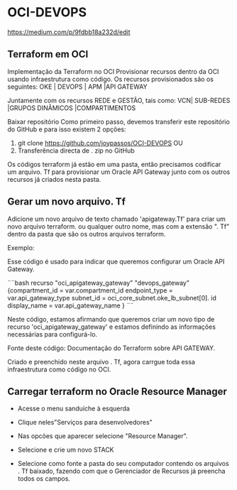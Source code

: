 ﻿# OCI-DEVOPS

 https://medium.com/p/9fdbb18a232d/edit
 
## Terraform em OCI

Implementação da Terraform no OCI
Provisionar recursos dentro da OCI usando infraestrutura como código.
Os recursos provisionados são os seguintes:
OKE | DEVOPS | APM |API GATEWAY

Juntamente com os recursos REDE e GESTÃO, tais como:
VCN| SUB-REDES |GRUPOS DINÂMICOS |COMPARTIMENTOS

Baixar repositório
Como primeiro passo, devemos transferir este repositório do GitHub e para isso existem 2 opções:
1. git clone https://github.com/joypassos/OCI-DEVOPS
OU
2. Transferência directa de . zip no GitHub

Os códigos terraform já estão em uma pasta, então precisamos codificar um arquivo. Tf para provisionar um Oracle API Gateway junto com os outros recursos já criados nesta pasta.

## Gerar um novo arquivo. Tf
Adicione um novo arquivo de texto chamado 'apigateway.Tf' para criar um novo arquivo terraform. ou qualquer outro nome, mas com a extensão ". Tf" dentro da pasta que são os outros arquivos terraform.

Exemplo:

Esse código é usado para indicar que queremos configurar um Oracle API Gateway.

¨¨bash
recurso "oci_apigateway_gateway" "devops_gateway" {compartment_id = var.compartment_id
 endpoint_type = var.api_gateway_type
 subnet_id = oci_core_subnet.oke_lb_subnet[0]. id
 display_name = var.api_gateway_name
}
¨¨

Neste código, estamos afirmando que queremos criar um novo tipo de recurso 'oci_apigateway_gateway' e estamos definindo as informações necessárias para configurá-lo.

Fonte deste código: Documentação do Terraform sobre API GATEWAY.

Criado e preenchido neste arquivo . Tf, agora carrgue toda essa infraestrutura como código no OCI.

## Carregar terraform no Oracle Resource Manager

* Acesse o menu sanduíche à esquerda

* Clique neles"Serviços para desenvolvedores"

* Nas opcões que aparecer selecione "Resource Manager".

* Selecione e crie um novo STACK

* Selecione como fonte a pasta do seu computador contendo os arquivos . Tf baixado, fazendo com que o Gerenciador de Recursos já preencha todos os campos.
